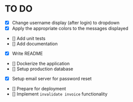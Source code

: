 # TO DO

- [x] Change username display (after login) to dropdown
- [x] Apply the appropriate colors to the messages displayed
- [] Add unit tests
- [] Add documentation
- [x] Write README
- [] Dockerize the application
- [] Setup production database
- [x] Setup email server for password reset
- [] Prepare for deployment
- [] Implement `invalidate invoice` functionality